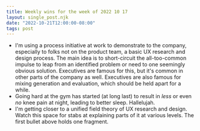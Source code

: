 ```yaml
---
title: Weekly wins for the week of 2022 10 17
layout: single_post.njk
date: "2022-10-21T12:00:00-08:00"
tags: post
---
```

- I'm using a process initiative at work to demonstrate to the company, especially to folks not on the product team, a basic UX research and design process. The main idea is to short-circuit the all-too-common impulse to leap from an identified problem or need to one seemingly obvious solution. Executives are famous for this, but it's common in other parts of the company as well. Executives are also famous for mixing generation and evaluation, which should be held apart for a while.
- Going hard at the gym has started (at long last) to result in _less_ or even _no_ knee pain at night, leading to better sleep. Hallelujah.
- I'm getting closer to a unified field theory of UX research and design. Watch this space for stabs at explaining parts of it at various levels. The first bullet above holds one fragment.
